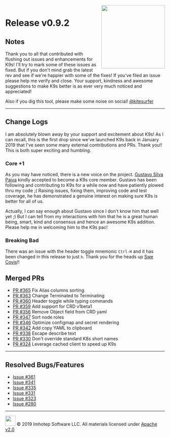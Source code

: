 <img src="https://raw.githubusercontent.com/Ya-hwon/k9s/master/assets/k9s_small.png" align="right" width="200" height="auto"/>

# Release v0.9.2

## Notes

Thank you to all that contributed with flushing out issues and enhancements for K9s! I'll try to mark some of these issues as fixed. But if you don't mind grab the latest rev and see if we're happier with some of the fixes! If you've filed an issue please help me verify and close. Your support, kindness and awesome suggestions to make K9s better is as ever very much noticed and appreciated!

Also if you dig this tool, please make some noise on social! [@kitesurfer](https://twitter.com/kitesurfer)

---

## Change Logs

I am absolutely blown away by your support and excitement about K9s! As I can recall, this is the first drop since we've launched K9s
back in January 2019 that I've seen some many external contributions and PRs. Thank you!! This is both super exciting and humbling.

### Core +1

As you may have noticed, there is a new voice on the project. [Gustavo Silva Paiva](https://github.com/paivagustavo) kindly accepted to become a K9s core member. Gustavo has been following and contributing to K9s for a while now and have patiently plowed thru my code ;( Raising issues, fixing them, improving code and test coverage, he has demonstrated a genuine interest on making sure K9s is better for all of us.

Actually, I can say enough about Gustavo since I don't know him that well yet ;) But I can tell from my interactions with him that he is a great human being, smart, kind and consensus and hence an awesome K9s addition. Please help me in welcoming him to the K9s pac!

### Breaking Bad

There was an issue with the header toggle mnemonic `Ctrl-H` and it has been changed in this release to just `h`. Thank you for the heads up [Swe Covis](https://github.com/swe-covis)!!

## Merged PRs

* [PR #365](https://github.com/Ya-hwon/k9s/pull/365) Fix Alias columns sorting.
* [PR #363](https://github.com/Ya-hwon/k9s/issues/363) Change Terminated to Terminating
* [PR #360](https://github.com/Ya-hwon/k9s/pull/360) Header toggle while typing commands
* [PR #359](https://github.com/Ya-hwon/k9s/pull/359) Add support for CRD v1beta1
* [PR #356](https://github.com/Ya-hwon/k9s/pull/356) Remove Object field from CRD yaml
* [PR #347](https://github.com/Ya-hwon/k9s/pull/347) Sort node roles
* [PR #346](https://github.com/Ya-hwon/k9s/pull/346) Optimize configmap and secret rendering
* [PR #342](https://github.com/Ya-hwon/k9s/pull/342) Add copy YAML to clipboard
* [PR #338](https://github.com/Ya-hwon/k9s/pull/338) Escape describe text
* [PR #330](https://github.com/Ya-hwon/k9s/pull/330) Don't override standard K8s short names
* [PR #324](https://github.com/Ya-hwon/k9s/pull/324) Leverage cached client to speed up K9s

---

## Resolved Bugs/Features

* [Issue #361](https://github.com/Ya-hwon/k9s/issues/361)
* [Issue #341](https://github.com/Ya-hwon/k9s/issues/341)
* [Issue #335](https://github.com/Ya-hwon/k9s/issues/335)
* [Issue #331](https://github.com/Ya-hwon/k9s/issues/331)
* [Issue #323](https://github.com/Ya-hwon/k9s/issues/323)
* [Issue #280](https://github.com/Ya-hwon/k9s/issues/280)

---

<img src="https://raw.githubusercontent.com/Ya-hwon/k9s/master/assets/imhotep_logo.png" width="32" height="auto"/> © 2019 Imhotep Software LLC. All materials licensed under [Apache v2.0](http://www.apache.org/licenses/LICENSE-2.0)
